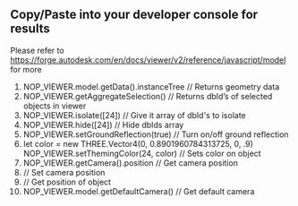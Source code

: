 ## Copy/Paste into your developer console for results
Please refer to https://forge.autodesk.com/en/docs/viewer/v2/reference/javascript/model for more

1. NOP_VIEWER.model.getData().instanceTree	// Returns geometry data
2. NOP_VIEWER.getAggregateSelection() 		// Returns dbId’s of selected objects in viewer
3. NOP_VIEWER.isolate([24])			// Give it array of dbId's to isolate
4. NOP_VIEWER.hide([24])			// Hide dbIds array
5. NOP_VIEWER.setGroundReflection(true) 	// Turn on/off ground reflection
6. let color = new THREE.Vector4(0, 0.8901960784313725, 0, .9)
   NOP_VIEWER.setThemingColor(24, color) 	// Sets color on object
7. NOP_VIEWER.getCamera().position // Get camera position
8. // Set camera position
9. // Get position of object
10. NOP_VIEWER.model.getDefaultCamera() // Get default camera